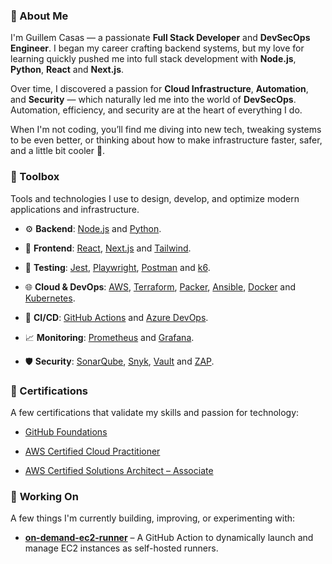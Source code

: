 ### 🧩 About Me

I'm Guillem Casas — a passionate **Full Stack Developer** and **DevSecOps Engineer**. I began my career crafting backend systems, but my love for learning quickly pushed me into full stack development with **Node.js**, **Python**, **React** and **Next.js**.

Over time, I discovered a passion for **Cloud Infrastructure**, **Automation**, and **Security** — which naturally led me into the world of **DevSecOps**. Automation, efficiency, and security are at the heart of everything I do.

When I'm not coding, you’ll find me diving into new tech, tweaking systems to be even better, or thinking about how to make infrastructure faster, safer, and a little bit cooler 🚀.

### 🧰 Toolbox

Tools and technologies I use to design, develop, and optimize modern applications and infrastructure.

- ⚙️ **Backend**: [Node.js](https://nodejs.org/en) and [Python](https://www.python.org/).

- 🎨 **Frontend**: [React](https://react.dev/), [Next.js](https://nextjs.org/) and [Tailwind](https://tailwindcss.com/).

- 🧪 **Testing**: [Jest](https://jestjs.io/), [Playwright](https://playwright.dev/), [Postman](https://www.postman.com/) and [k6](https://k6.io/).

- 🌐 **Cloud & DevOps**: [AWS](https://aws.amazon.com/), [Terraform](https://www.terraform.io/), [Packer](https://www.packer.io/), [Ansible](https://docs.ansible.com/), [Docker](https://www.docker.com/) and [Kubernetes](https://kubernetes.io/es/).

- 🚀 **CI/CD**: [GitHub Actions](https://github.com/features/actions) and [Azure DevOps](https://azure.microsoft.com/es-es/products/devops).

- 📈 **Monitoring**: [Prometheus](https://prometheus.io/) and [Grafana](https://grafana.com/).

- 🛡️ **Security**: [SonarQube](https://www.sonarsource.com/products/sonarqube/), [Snyk](https://snyk.io/), [Vault](https://www.vaultproject.io/) and [ZAP](https://www.zaproxy.org/).

### 🏅 Certifications

A few certifications that validate my skills and passion for technology:

- [GitHub Foundations](https://www.credly.com/badges/33b0d03c-4cf8-453a-a70b-e071b4a2201d/public_url)

- [AWS Certified Cloud Practitioner](https://www.credly.com/badges/bee4eadb-266a-4a37-9673-9be067bb366f/public_url)

- [AWS Certified Solutions Architect – Associate](https://www.credly.com/badges/a24e7eac-60cd-4688-8426-20276ce15050/public_url)

### 🌟 **Working On**

A few things I'm currently building, improving, or experimenting with:

- **[on-demand-ec2-runner](https://github.com/evners/on-demand-ec2-runner)** – A GitHub Action to dynamically launch and manage EC2 instances as self-hosted runners.
